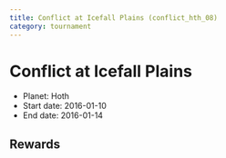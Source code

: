 ```yaml
---
title: Conflict at Icefall Plains (conflict_hth_08)
category: tournament
---
```

# Conflict at Icefall Plains

  * Planet: Hoth
  * Start date: 2016-01-10
  * End date: 2016-01-14

## Rewards

